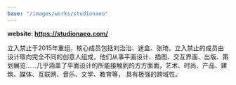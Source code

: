 ```yaml
---
base: "/images/works/studionaeo"
---
```

**website: https://studionaeo.com/**

立入禁止于2015年重组，核心成员包括刘治治、迷盒、张琦。立入禁止的成员由设计取向完全不同的创意人组成，他们从事平面设计、插图、交互界面、出版、策划展览……几乎涵盖了平面设计的所能接触到的方方面面，艺术、时尚、产品、建筑、媒体、互联网、音乐、文学、教育等， 具有极强的跨域性。
